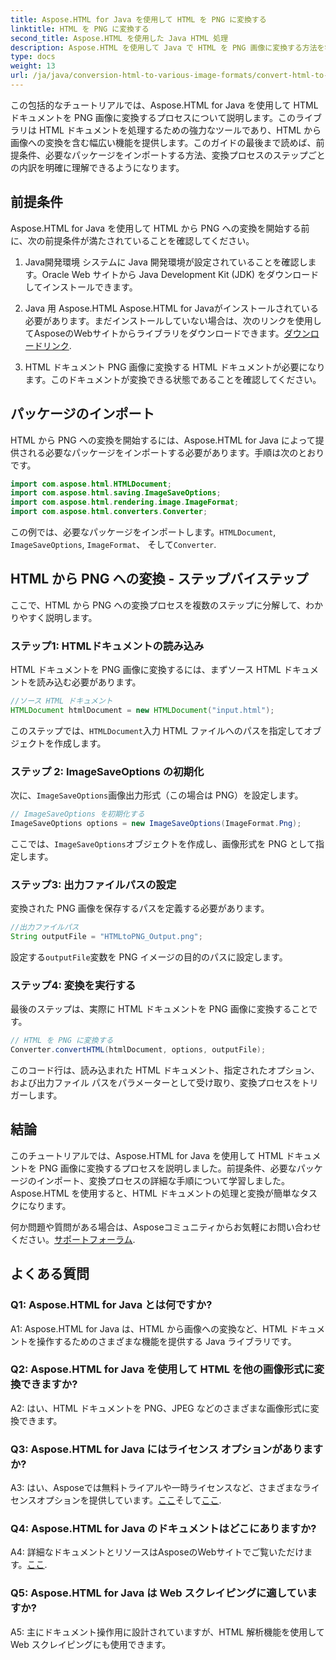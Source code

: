```yaml
---
title: Aspose.HTML for Java を使用して HTML を PNG に変換する
linktitle: HTML を PNG に変換する
second_title: Aspose.HTML を使用した Java HTML 処理
description: Aspose.HTML を使用して Java で HTML を PNG 画像に変換する方法を学びます。ステップバイステップの手順を説明した包括的なガイドです。
type: docs
weight: 13
url: /ja/java/conversion-html-to-various-image-formats/convert-html-to-png/
---
```

この包括的なチュートリアルでは、Aspose.HTML for Java を使用して HTML ドキュメントを PNG 画像に変換するプロセスについて説明します。このライブラリは HTML ドキュメントを処理するための強力なツールであり、HTML から画像への変換を含む幅広い機能を提供します。このガイドの最後まで読めば、前提条件、必要なパッケージをインポートする方法、変換プロセスのステップごとの内訳を明確に理解できるようになります。

## 前提条件

Aspose.HTML for Java を使用して HTML から PNG への変換を開始する前に、次の前提条件が満たされていることを確認してください。

1. Java開発環境
システムに Java 開発環境が設定されていることを確認します。Oracle Web サイトから Java Development Kit (JDK) をダウンロードしてインストールできます。

2. Java 用 Aspose.HTML
 Aspose.HTML for Javaがインストールされている必要があります。まだインストールしていない場合は、次のリンクを使用してAsposeのWebサイトからライブラリをダウンロードできます。[ダウンロードリンク](https://releases.aspose.com/html/java/).

3. HTML ドキュメント
PNG 画像に変換する HTML ドキュメントが必要になります。このドキュメントが変換できる状態であることを確認してください。

## パッケージのインポート

HTML から PNG への変換を開始するには、Aspose.HTML for Java によって提供される必要なパッケージをインポートする必要があります。手順は次のとおりです。

```java
import com.aspose.html.HTMLDocument;
import com.aspose.html.saving.ImageSaveOptions;
import com.aspose.html.rendering.image.ImageFormat;
import com.aspose.html.converters.Converter;
```

この例では、必要なパッケージをインポートします。`HTMLDocument`, `ImageSaveOptions`, `ImageFormat`、 そして`Converter`.

## HTML から PNG への変換 - ステップバイステップ

ここで、HTML から PNG への変換プロセスを複数のステップに分解して、わかりやすく説明します。

### ステップ1: HTMLドキュメントの読み込み

HTML ドキュメントを PNG 画像に変換するには、まずソース HTML ドキュメントを読み込む必要があります。

```java
//ソース HTML ドキュメント
HTMLDocument htmlDocument = new HTMLDocument("input.html");
```

このステップでは、`HTMLDocument`入力 HTML ファイルへのパスを指定してオブジェクトを作成します。

### ステップ 2: ImageSaveOptions の初期化

次に、`ImageSaveOptions`画像出力形式（この場合は PNG）を設定します。

```java
// ImageSaveOptions を初期化する
ImageSaveOptions options = new ImageSaveOptions(ImageFormat.Png);
```

ここでは、`ImageSaveOptions`オブジェクトを作成し、画像形式を PNG として指定します。

### ステップ3: 出力ファイルパスの設定

変換された PNG 画像を保存するパスを定義する必要があります。

```java
//出力ファイルパス
String outputFile = "HTMLtoPNG_Output.png";
```

設定する`outputFile`変数を PNG イメージの目的のパスに設定します。

### ステップ4: 変換を実行する

最後のステップは、実際に HTML ドキュメントを PNG 画像に変換することです。

```java
// HTML を PNG に変換する
Converter.convertHTML(htmlDocument, options, outputFile);
```

このコード行は、読み込まれた HTML ドキュメント、指定されたオプション、および出力ファイル パスをパラメーターとして受け取り、変換プロセスをトリガーします。

## 結論

このチュートリアルでは、Aspose.HTML for Java を使用して HTML ドキュメントを PNG 画像に変換するプロセスを説明しました。前提条件、必要なパッケージのインポート、変換プロセスの詳細な手順について学習しました。Aspose.HTML を使用すると、HTML ドキュメントの処理と変換が簡単なタスクになります。

何か問題や質問がある場合は、Asposeコミュニティからお気軽にお問い合わせください。[サポートフォーラム](https://forum.aspose.com/).

## よくある質問

### Q1: Aspose.HTML for Java とは何ですか?

A1: Aspose.HTML for Java は、HTML から画像への変換など、HTML ドキュメントを操作するためのさまざまな機能を提供する Java ライブラリです。

### Q2: Aspose.HTML for Java を使用して HTML を他の画像形式に変換できますか?

A2: はい、HTML ドキュメントを PNG、JPEG などのさまざまな画像形式に変換できます。

### Q3: Aspose.HTML for Java にはライセンス オプションがありますか?

 A3: はい、Asposeでは無料トライアルや一時ライセンスなど、さまざまなライセンスオプションを提供しています。[ここ](https://purchase.aspose.com/buy)そして[ここ](https://purchase.aspose.com/temporary-license/).

### Q4: Aspose.HTML for Java のドキュメントはどこにありますか?

 A4: 詳細なドキュメントとリソースはAsposeのWebサイトでご覧いただけます。[ここ](https://reference.aspose.com/html/java/).

### Q5: Aspose.HTML for Java は Web スクレイピングに適していますか?

A5: 主にドキュメント操作用に設計されていますが、HTML 解析機能を使用して Web スクレイピングにも使用できます。